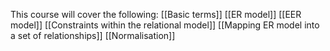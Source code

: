 This course will cover the following:
[[Basic terms]]
[[ER model]]
[[EER model]]
[[Constraints within the relational model]]
[[Mapping ER model into a set of relationships]]
[[Normalisation]]

